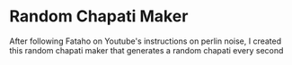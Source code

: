 # Random Chapati Maker 

After following Fataho on Youtube's instructions on perlin noise, I created this random chapati maker that generates a random chapati every second
